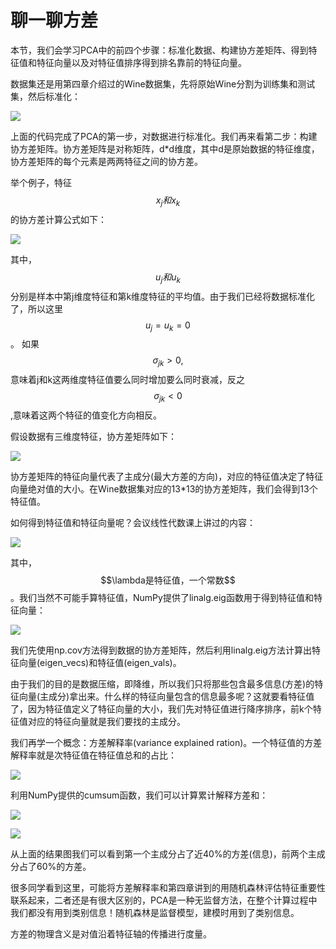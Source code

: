# 聊一聊方差

本节，我们会学习PCA中的前四个步骤：标准化数据、构建协方差矩阵、得到特征值和特征向量以及对特征值排序得到排名靠前的特征向量。


数据集还是用第四章介绍过的Wine数据集，先将原始Wine分割为训练集和测试集，然后标准化：

![](https://ooo.0o0.ooo/2016/06/23/576ca23d2ac91.png)


上面的代码完成了PCA的第一步，对数据进行标准化。我们再来看第二步：构建协方差矩阵。协方差矩阵是对称矩阵，d*d维度，其中d是原始数据的特征维度，协方差矩阵的每个元素是两两特征之间的协方差。

举个例子，特征$$x_{j}和x_{k}$$的协方差计算公式如下：


![](https://ooo.0o0.ooo/2016/06/23/576ca3247088d.png)

其中，$$u_{j}和u_{k}$$分别是样本中第j维度特征和第k维度特征的平均值。由于我们已经将数据标准化了，所以这里$$u_{j}=u_{k}=0$$。
如果$$\sigma_{jk}>0,$$意味着j和k这两维度特征值要么同时增加要么同时衰减，反之$$\sigma_{jk}<0$$,意味着这两个特征的值变化方向相反。


假设数据有三维度特征，协方差矩阵如下：


![](https://ooo.0o0.ooo/2016/06/23/576ca4622a37a.png)

协方差矩阵的特征向量代表了主成分(最大方差的方向)，对应的特征值决定了特征向量绝对值的大小。在Wine数据集对应的13*13的协方差矩阵，我们会得到13个特征值。


如何得到特征值和特征向量呢？会议线性代数课上讲过的内容：


![](https://ooo.0o0.ooo/2016/06/23/576ca53ab284d.png)

其中，$$\lambda是特征值，一个常数$$。我们当然不可能手算特征值，NumPy提供了linalg.eig函数用于得到特征值和特征向量：


![](https://ooo.0o0.ooo/2016/06/23/576ca60a1be22.png)






我们先使用np.cov方法得到数据的协方差矩阵，然后利用linalg.eig方法计算出特征向量(eigen_vecs)和特征值(eigen_vals)。



由于我们的目的是数据压缩，即降维，所以我们只将那些包含最多信息(方差)的特征向量(主成分)拿出来。什么样的特征向量包含的信息最多呢？这就要看特征值了，因为特征值定义了特征向量的大小，我们先对特征值进行降序排序，前k个特征值对应的特征向量就是我们要找的主成分。





我们再学一个概念：方差解释率(variance explained ration)。一个特征值的方差解释率就是次特征值在特征值总和的占比：

![](https://ooo.0o0.ooo/2016/06/23/576ca832336b3.png)



利用NumPy提供的cumsum函数，我们可以计算累计解释方差和：

![](https://ooo.0o0.ooo/2016/06/23/576caa5672366.png)


![](https://ooo.0o0.ooo/2016/06/23/576caa772eaa7.png)


从上面的结果图我们可以看到第一个主成分占了近40%的方差(信息)，前两个主成分占了60%的方差。


很多同学看到这里，可能将方差解释率和第四章讲到的用随机森林评估特征重要性联系起来，二者还是有很大区别的，PCA是一种无监督方法，在整个计算过程中我们都没有用到类别信息！随机森林是监督模型，建模时用到了类别信息。

方差的物理含义是对值沿着特征轴的传播进行度量。












































